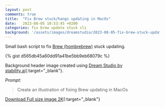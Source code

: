 ```yaml
---
layout: post
comments: true
title:  "Fix Brew stuck/hangs updating in MacOs"
date:   2023-08-05 10:53:45 +0200
categories: fix brew update stuck cli
background: '/assets/images/dreamstudio/2023-08-05-fix-brew-stuck-updating.jpg'
---
```


Small bash script to fix [Brew (hombrebrew)](https://brew.sh/index) stuck updating.

{% gist d565db45a60dd91a41be5bb9eb68079c %}

Background header image created using [Dream Studio by stability.ai](https://dreamstudio.ai){:target="_blank"}.

*Prompt*:
> Create an illustration of fixing Brew updating in MacOs

[Download Full size image 2K](/assets/images/dreamstudio/2K/2023-08-05-fix-brew-stuck-updating.png){:target="_blank"}
